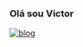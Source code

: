 ### Olá sou Victor ###

[![blog](https://img.shields.io/badge/Instagram-E4405F?style=for-the-badge&logo=instagram&logoColor=white)]("https://instagram.com/victtormascarenhas?igshid=MzNlNGNkZWQ4Mg==")
